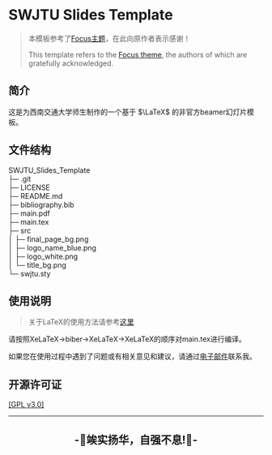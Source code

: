 # SWJTU Slides Template
> 本模板参考了[Focus主题](https://github.com/elauksap/focus-beamertheme)，在此向原作者表示感谢！
>
> This template refers to the [Focus theme](https://github.com/elauksap/focus-beamertheme),  the authors of which are gratefully acknowledged.

## 简介
这是为西南交通大学师生制作的一个基于 $\LaTeX$ 的非官方beamer幻灯片模板。

## 文件结构
SWJTU_Slides_Template<br>
├─ .git<br>
├─ LICENSE<br>
├─ README.md<br>
├─ bibliography.bib<br>
├─ main.pdf<br>
├─ main.tex<br>
├─ src<br>
│    ├─ final_page_bg.png<br>
│    ├─ logo_name_blue.png<br>
│    ├─ logo_white.png<br>
│    └─ title_bg.png<br>
└─ swjtu.sty<br>

## 使用说明
> 关于LaTeX的使用方法请参考[这里](https://www.overleaf.com/learn/latex/Learn_LaTeX_in_30_minutes)

请按照XeLaTeX->biber->XeLaTeX->XeLaTeX的顺序对main.tex进行编译。

如果您在使用过程中遇到了问题或有相关意见和建议，请通过[电子邮件](denkiyouhou@outlook.com)联系我。

## 开源许可证
[[GPL v3.0]](LICENSE)

---
<h2 align="center">
-🚆竢实扬华，自强不息!🚆-
</h2>

